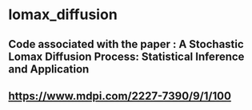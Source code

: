 # lomax_diffusion
## Code associated with the paper : A Stochastic Lomax Diffusion Process: Statistical Inference and Application


## https://www.mdpi.com/2227-7390/9/1/100
